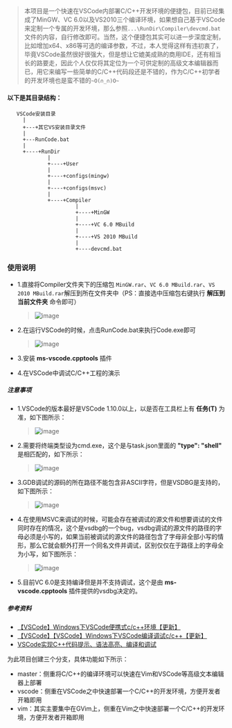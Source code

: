 >本项目是一个快速在VSCode内部署C/C++开发环境的便捷包，目前已经集成了MinGW、VC 6.0以及VS2010三个编译环境，如果想自己基于VSCode来定制一个专属的开发环境，那么参照`...\RunDir\Compiler\devcmd.bat`文件的内容，自行修改即可。当然，这个便捷包其实可以进一步深度定制，比如增加x64、x86等可选的编译参数，不过，本人觉得这样有违初衷了，毕竟VSCode虽然很好很强大，但是想让它媲美成熟的商用IDE，还有相当长的路要走，因此个人仅仅将其定位为一个可供定制的高级文本编辑器而已，用它来编写一些简单的C/C++代码段还是不错的，作为C/C++初学者的开发环境也是蛮不错的`~O(∩_∩)O~`

#### 以下是其目录结构：
```text
   VSCode安装目录
     |
     +---+其它VS安装目录文件
     |
     +---RunCode.bat
     |
     +----+RunDir
             |
             +----+User
             |
             +----+configs(mingw)
             |
             +----+configs(msvc)
             |
             +----+Compiler
                      |
                      +----+MinGW
                      |
                      +----+VC 6.0 MBuild
                      |
                      +----+VS 2010 MBuild
                      |
                      +----devcmd.bat
```

### 使用说明
 - 1.直接将Compiler文件夹下的压缩包 `MinGW.rar`、`VC 6.0 MBuild.rar`、`VS 2010 MBuild.rar`解压到所在文件夹中（PS：直接选中压缩包右键执行 **解压到当前文件夹** 命令即可）
   >![image](https://user-images.githubusercontent.com/14124918/31783519-13a10e90-b531-11e7-999a-08dc11ff7d86.png)

 - 2.在运行VSCode的时候，点击RunCode.bat来执行Code.exe即可
   >![image](https://user-images.githubusercontent.com/14124918/31770955-c29c715c-b50c-11e7-9031-cbb6900061fe.png)

 - 3.安装 **ms-vscode.cpptools** 插件

 - 4.在VSCode中调试C/C++工程的演示

##### 注意事项
 - 1.VSCode的版本最好是VSCode 1.10.0以上，以是否在工具栏上有 **任务(T)** 为准，如下图所示：
   >![image](https://user-images.githubusercontent.com/14124918/31769090-a991e9d8-b504-11e7-8c71-1daa504ab33d.png)

 - 2.需要将终端类型设为cmd.exe，这个是与task.json里面的 **"type": "shell"** 是相匹配的，如下所示：
   >![image](https://user-images.githubusercontent.com/14124918/31769252-7639d1f8-b505-11e7-99cd-6f63b2acd8d0.png)

 - 3.GDB调试的源码的所在路径不能包含非ASCII字符，但是VSDBG是支持的，如下图所示：
   >![image](https://user-images.githubusercontent.com/14124918/31782299-2990769a-b52d-11e7-99ca-f6c691acdb9b.png)

 - 4.在使用MSVC来调试的时候，可能会存在被调试的源文件和想要调试的文件同时存在的情况，这个是vsdbg的一个bug，vsdbg调试的源文件的路径的字母必须是小写的，如果当前被调试的源文件的路径包含了字母非全部小写的情形，那么它就会额外打开一个同名文件并调试，区别仅仅在于路径上的字母全为小写，如下图所示：
   >![image](https://user-images.githubusercontent.com/14124918/31782366-46381ad2-b52d-11e7-9aad-da18c64d3ffe.png)
 
 - 5.目前VC 6.0是支持编译但是并不支持调试，这个是由 **ms-vscode.cpptools** 插件提供的vsdbg决定的。

##### 参考资料
 - [【VSCode】Windows下VSCode便携式c/c++环境【更新】](http://blog.csdn.net/c_duoduo/article/details/52083494)
 - [【VSCode】【VSCode】Windows下VSCode编译调试c/c++【更新】](http://blog.csdn.net/c_duoduo/article/details/51615381)
 - [VSCode实现C++代码提示、语法高亮、编译和调试](http://m.blog.csdn.net/caoshiying/article/details/78122073)

 为此项目创建三个分支，具体功能如下所示：
  - master：侧重将C/C++的编译环境可以快速在Vim和VSCode等高级文本编辑器上部署
  - vscode：侧重在VSCode之中快速部署一个C/C++的开发环境，方便开发者开箱即用
  - vim：其实主要集中在GVim上，侧重在Vim之中快速部署一个C/C++的开发环境，方便开发者开箱即用
